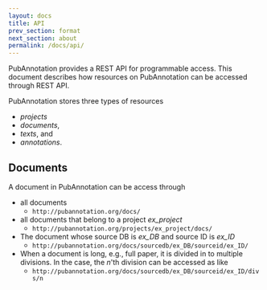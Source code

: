 ```yaml
---
layout: docs
title: API
prev_section: format
next_section: about
permalink: /docs/api/
---
```


PubAnnotation provides a REST API for programmable access.
This document describes how resources on PubAnnotation can be accessed through REST API.

PubAnnotation stores three types of resources

* *projects*
* *documents*,
* *texts*, and
* *annotations*.

## Documents

A document in PubAnnotation can be access through

* all documents
  * `http://pubannotation.org/docs/`
* all documents that belong to a project *ex_project*
  * `http://pubannotation.org/projects/ex_project/docs/`
* The document whose source DB is *ex_DB* and source ID is *ex_ID*
  * `http://pubannotation.org/docs/sourcedb/ex_DB/sourceid/ex_ID/`
* When a document is long, e.g., full paper, it is divided in to multiple divisions. In the case, the *n*'th division can be accessed as like
  * `http://pubannotation.org/docs/sourcedb/ex_DB/sourceid/ex_ID/divs/n`


